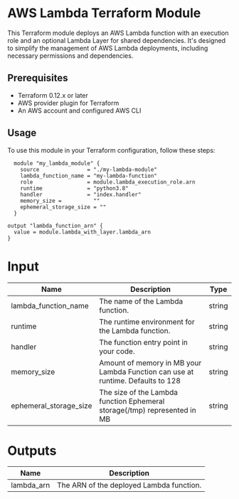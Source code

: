 # AWS Lambda Terraform Module

This Terraform module deploys an AWS Lambda function with an execution role and an optional Lambda Layer for shared dependencies. It's designed to simplify the management of AWS Lambda deployments, including necessary permissions and dependencies.

## Prerequisites

- Terraform 0.12.x or later
- AWS provider plugin for Terraform
- An AWS account and configured AWS CLI

## Usage

To use this module in your Terraform configuration, follow these steps:

```hcl
  module "my_lambda_module" {
    source               = "./my-lambda-module"
    lambda_function_name = "my-lambda-function"
    role                 = module.lambda_execution_role.arn
    runtime              = "python3.8"
    handler              = "index.handler"
    memory_size =          ""
    ephemeral_storage_size = ""
  }

output "lambda_function_arn" {
  value = module.lambda_with_layer.lambda_arn
}
```
# Input

| Name | Description | Type |
|----------|----------|----------|
| lambda_function_name |The name of the Lambda function. | string |
| runtime  | The runtime environment for the Lambda function. | string |
| handler |  The function entry point in your code. | string |
| memory_size | Amount of memory in MB your Lambda Function can use at runtime. Defaults to 128 | string |
| ephemeral_storage_size |  The size of the Lambda function Ephemeral storage(/tmp) represented in MB | string | 

# Outputs

| Name | Description |
|----------|----------|
| lambda_arn | The ARN of the deployed Lambda function. |

